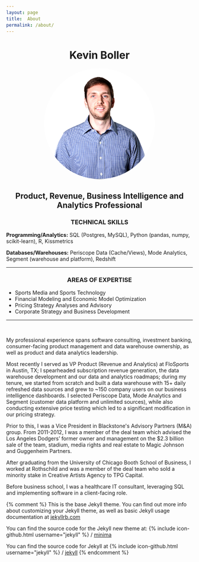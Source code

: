 ```yaml
---
layout: page
title:  About
permalink: /about/
---
```


<center>
<!-- -->
<h1>Kevin Boller</h1>
<img src="/assets/Flo_headshot.png" alt="Kevin Boller" height="300" width="300" style="border-radius: 50%"> 

<h2>Product, Revenue, Business Intelligence and Analytics Professional</h2>
</center>

<center><h3>TECHNICAL SKILLS</h3></center>
<p><strong>Programming/Analytics:</strong> SQL (Postgres, MySQL), Python (pandas, numpy, scikit-learn), R, Kissmetrics</p>
<p><strong>Databases/Warehouses:</strong> Periscope Data (Cache/Views), Mode Analytics, Segment (warehouse and platform), Redshift

<hr>

<center><h3>AREAS OF EXPERTISE</h3></center>
<ul>
<li>Sports Media and Sports Technology</li>
<li>Financial Modeling and Economic Model Optimization</li>
<li>Pricing Strategy Analyses and Advisory</li>
<li>Corporate Strategy and Business Development</li>
</ul>
<hr>
<br />

<p> My professional experience spans software consulting, investment banking, consumer-facing product management and data warehouse ownership, as well as product and data analytics leadership. </p>

<p>
  Most recently I served as VP Product (Revenue and Analytics) at FloSports in Austin, TX; I spearheaded subscription revenue generation, the data warehouse development and our data and analytics roadmaps; during my tenure, we started from scratch and built a data warehouse with 15+ daily refreshed data sources and grew to ~150 company users on our business intelligence dashboards. I selected Periscope Data, Mode Analytics and Segment (customer data platform and unlimited sources), while also conducting extensive price testing which led to a significant modification in our pricing strategy. 
</p>

<p>Prior to this, I was a Vice President in Blackstone's Advisory Partners (M&A) group. From 2011-2012, I was a member of the deal team which advised the Los Angeles Dodgers’ former owner and management on the $2.3 billion sale of the team, stadium, media rights and real estate to Magic Johnson and Guggenheim Partners.</p>

<p>
After graduating from the University of Chicago Booth School of Business, I worked at Rothschild and was a member of the deal team who sold a minority stake in Creative Artists Agency to TPG Capital. 
</p>

<p>Before business school, I was a healthcare IT consultant, leveraging SQL and implementing software in a client-facing role. </p>




{% comment %} 
This is the base Jekyll theme. You can find out more info about customizing your Jekyll theme, 
as well as basic Jekyll usage documentation at [jekyllrb.com](https://jekyllrb.com/)


You can find the source code for the Jekyll new theme at:
{% include icon-github.html username="jekyll" %} /
[minima](https://github.com/jekyll/minima)

You can find the source code for Jekyll at
{% include icon-github.html username="jekyll" %} /
[jekyll](https://github.com/jekyll/jekyll)
{% endcomment %}
